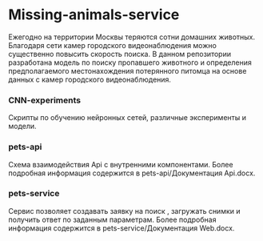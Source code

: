 # Missing-animals-service
Ежегодно на территории Москвы теряются сотни домашних животных. Благодаря сети камер городского видеонаблюдения можно существенно повысить скорость поиска.  В данном репозитории разработана модель по поиску пропавшего животного и определения предполагаемого местонахождения потерянного питомца на основе данных с камер городского видеонаблюдения.

### CNN-experiments
Cкрипты по обучению нейронных сетей, различные эксперименты и модели.

### pets-api
Cхема взаимодействия Api с внутренними компонентами. Более подробная информация содержится в pets-api/Документация Api.docx.

### pets-service
Сервис позволяет создавать заявку на поиск , загружать снимки и получить ответ по заданным параметрам. Более подробная информация содержится в pets-service/Документация Web.docx.

